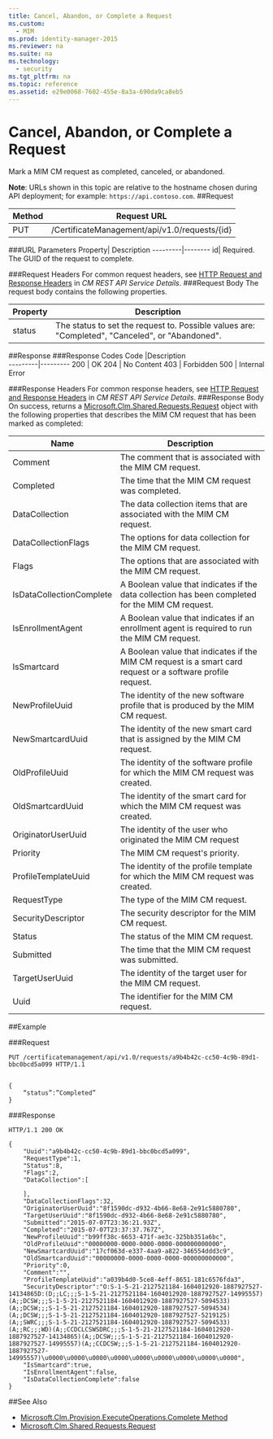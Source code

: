 ```yaml
---
title: Cancel, Abandon, or Complete a Request
ms.custom: 
  - MIM
ms.prod: identity-manager-2015
ms.reviewer: na
ms.suite: na
ms.technology: 
  - security
ms.tgt_pltfrm: na
ms.topic: reference
ms.assetid: e29e0068-7602-455e-8a3a-690da9ca8eb5
---
```

# Cancel, Abandon, or Complete a Request
Mark a MIM CM request as completed, canceled, or abandoned.

**Note**: URLs shown in this topic are relative to the hostname chosen during API deployment; for example: `https://api.contoso.com`.
##Request


Method  |Request URL  
---------|---------
PUT     |/CertificateManagement/api/v1.0/requests/{id} 

###URL Parameters
Property| Description
---------|--------
id| Required. The GUID of the request to complete.


###Request Headers
For common request headers, see [HTTP Request and Response Headers](CM-REST-API-Service-Details.md#HttpHeaders) in *CM REST API Service Details*.
###Request Body
The request body contains the following properties.

Property | Description
---------|-----------
status | The status to set the request to. Possible values are: "Completed", "Canceled", or "Abandoned".


##Response
###Response Codes
Code  |Description  
---------|---------
200     | OK
204 | No Content
403 | Forbidden
500 | Internal Error

###Response Headers
For common response headers, see [HTTP Request and Response Headers](CM-REST-API-Service-Details.md#HttpHeaders) in *CM REST API Service Details*.
###Response Body
On success, returns a [Microsoft.Clm.Shared.Requests.Request](https://msdn.microsoft.com/en-us/library/microsoft.clm.shared.requests.request.aspx) object with the following properties that describes the MIM CM request that has been marked as completed: 

Name | Description
-----|------------
Comment | The comment that is associated with the MIM CM request. 
Completed | The time that the MIM CM request was completed. 
DataCollection | The data collection items that are associated with the MIM CM request. 
DataCollectionFlags | The options for data collection for the MIM CM request. 
Flags | The options that are associated with the MIM CM request. 
IsDataCollectionComplete | A Boolean value that indicates if the data collection has been completed for the MIM CM request. 
IsEnrollmentAgent | A Boolean value that indicates if an enrollment agent is required to run the MIM CM request. 
IsSmartcard | A Boolean value that indicates if the MIM CM request is a smart card request or a software profile request. 
NewProfileUuid | The identity of the new software profile that is produced by the MIM CM request. 
NewSmartcardUuid | The identity of the new smart card that is assigned by the MIM CM request. 
OldProfileUuid | The identity of the software profile for which the MIM CM request was created. 
OldSmartcardUuid | The identity of the smart card for which the MIM CM request was created. 
OriginatorUserUuid | The identity of the user who originated the MIM CM request 
Priority | The MIM CM request's priority. 
ProfileTemplateUuid | The identity of the profile template for which the MIM CM request was created. 
RequestType | The type of the MIM CM request. 
SecurityDescriptor | The security descriptor for the MIM CM request. 
Status | The status of the MIM CM request. 
Submitted | The time that the MIM CM request was submitted. 
TargetUserUuid | The identity of the target user for the MIM CM request. 
Uuid | The identifier for the MIM CM request. 

##Example

###Request
```
PUT /certificatemanagement/api/v1.0/requests/a9b4b42c-cc50-4c9b-89d1-bbc0bcd5a099 HTTP/1.1


{
    “status”:”Completed”
}
```
###Response
```
HTTP/1.1 200 OK

{
    "Uuid":"a9b4b42c-cc50-4c9b-89d1-bbc0bcd5a099",
    "RequestType":1,
    "Status":8,
    "Flags":2,
    "DataCollection":[

    ],
    "DataCollectionFlags":32,
    "OriginatorUserUuid":"8f1590dc-d932-4b66-8e68-2e91c5880780",
    "TargetUserUuid":"8f1590dc-d932-4b66-8e68-2e91c5880780",
    "Submitted":"2015-07-07T23:36:21.93Z",
    "Completed":"2015-07-07T23:37:37.767Z",
    "NewProfileUuid":"b99ff38c-6653-471f-ae3c-325bb351a6bc",
    "OldProfileUuid":"00000000-0000-0000-0000-000000000000",
    "NewSmartcardUuid":"17cf063d-e337-4aa9-a822-346554ddd3c9",
    "OldSmartcardUuid":"00000000-0000-0000-0000-000000000000",
    "Priority":0,
    "Comment":"",
    "ProfileTemplateUuid":"a039b4d0-5ce8-4eff-8651-181c6576fda3",
    "SecurityDescriptor":"O:S-1-5-21-2127521184-1604012920-1887927527-14134865D:(D;;LC;;;S-1-5-21-2127521184-1604012920-1887927527-14995557)(A;;DCSW;;;S-1-5-21-2127521184-1604012920-1887927527-5094533)(A;;DCSW;;;S-1-5-21-2127521184-1604012920-1887927527-5094534)(A;;DCSW;;;S-1-5-21-2127521184-1604012920-1887927527-5219125)(A;;SWRC;;;S-1-5-21-2127521184-1604012920-1887927527-5094533)(A;;RC;;;WD)(A;;CCDCLCSWSDRC;;;S-1-5-21-2127521184-1604012920-1887927527-14134865)(A;;DCSW;;;S-1-5-21-2127521184-1604012920-1887927527-14995557)(A;;CCDCSW;;;S-1-5-21-2127521184-1604012920-1887927527-14995557)\u0000\u0000\u0000\u0000\u0000\u0000\u0000\u0000\u0000",
    "IsSmartcard":true,
    "IsEnrollmentAgent":false,
    "IsDataCollectionComplete":false
}
```       
##See Also

- [Microsoft.Clm.Provision.ExecuteOperations.Complete Method](https://msdn.microsoft.com/en-us/library/microsoft.clm.provision.executeoperations.complete.aspx)
- [Microsoft.Clm.Shared.Requests.Request](https://msdn.microsoft.com/en-us/library/microsoft.clm.shared.requests.request.aspx)
